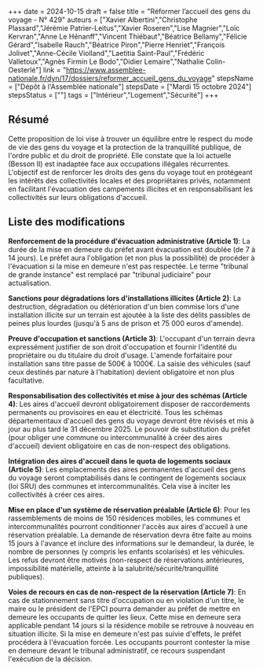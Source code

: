 +++
date = 2024-10-15
draft = false
title = "Réformer l’accueil des gens du voyage - N° 429"
auteurs = ["Xavier Albertini","Christophe Plassard","Jérémie Patrier-Leitus","Xavier Roseren","Lise Magnier","Loïc Kervran","Anne Le Hénanff","Vincent Thiébaut","Béatrice Bellamy","Félicie Gérard","Isabelle Rauch","Béatrice Piron","Pierre Henriet","François Jolivet","Anne-Cécile Violland","Laetitia Saint-Paul","Frédéric Valletoux","Agnès Firmin Le Bodo","Didier Lemaire","Nathalie Colin-Oesterlé"]
link = "https://www.assemblee-nationale.fr/dyn/17/dossiers/reformer_accueil_gens_du_voyage"
stepsName = ["Dépôt à l'Assemblée nationale"]
stepsDate = ["Mardi 15 octobre 2024"]
stepsStatus = [""]
tags = ["Intérieur","Logement","Sécurité"]
+++

## Résumé

Cette proposition de loi vise à trouver un équilibre entre le respect du mode de vie des gens du voyage et la protection de la tranquillité publique, de l'ordre public et du droit de propriété. Elle constate que la loi actuelle (Besson II) est inadaptée face aux occupations illégales récurrentes. L'objectif est de renforcer les droits des gens du voyage tout en protégeant les intérêts des collectivités locales et des propriétaires privés, notamment en facilitant l'évacuation des campements illicites et en responsabilisant les collectivités sur leurs obligations d'accueil.

## Liste des modifications

**Renforcement de la procédure d'évacuation administrative (Article 1)**: La durée de la mise en demeure du préfet avant évacuation est doublée (de 7 à 14 jours). Le préfet aura l'obligation (et non plus la possibilité) de procéder à l'évacuation si la mise en demeure n'est pas respectée. Le terme "tribunal de grande instance" est remplacé par "tribunal judiciaire" pour actualisation.

**Sanctions pour dégradations lors d'installations illicites (Article 2)**: La destruction, dégradation ou détérioration d'un bien commise lors d'une installation illicite sur un terrain est ajoutée à la liste des délits passibles de peines plus lourdes (jusqu'à 5 ans de prison et 75 000 euros d'amende).

**Preuve d'occupation et sanctions (Article 3)**: L'occupant d'un terrain devra expressément justifier de son droit d'occupation et fournir l'identité du propriétaire ou du titulaire du droit d'usage. L'amende forfaitaire pour installation sans titre passe de 500€ à 1000€. La saisie des véhicules (sauf ceux destinés par nature à l'habitation) devient obligatoire et non plus facultative.

**Responsabilisation des collectivités et mise à jour des schémas (Article 4)**: Les aires d'accueil devront obligatoirement disposer de raccordements permanents ou provisoires en eau et électricité. Tous les schémas départementaux d'accueil des gens du voyage devront être révisés et mis à jour au plus tard le 31 décembre 2025. Le pouvoir de substitution du préfet (pour obliger une commune ou intercommunalité à créer des aires d'accueil) devient obligatoire en cas de non-respect des obligations.

**Intégration des aires d'accueil dans le quota de logements sociaux (Article 5)**: Les emplacements des aires permanentes d'accueil des gens du voyage seront comptabilisés dans le contingent de logements sociaux (loi SRU) des communes et intercommunalités. Cela vise à inciter les collectivités à créer ces aires.

**Mise en place d'un système de réservation préalable (Article 6)**: Pour les rassemblements de moins de 150 résidences mobiles, les communes et intercommunalités pourront conditionner l'accès aux aires d'accueil à une réservation préalable. La demande de réservation devra être faite au moins 15 jours à l'avance et inclure des informations sur le demandeur, la durée, le nombre de personnes (y compris les enfants scolarisés) et les véhicules. Les refus devront être motivés (non-respect de réservations antérieures, impossibilité matérielle, atteinte à la salubrité/sécurité/tranquillité publiques).

**Voies de recours en cas de non-respect de la réservation (Article 7)**: En cas de stationnement sans titre d'occupation ou en violation d'un titre, le maire ou le président de l'EPCI pourra demander au préfet de mettre en demeure les occupants de quitter les lieux. Cette mise en demeure sera applicable pendant 14 jours si la résidence mobile se retrouve à nouveau en situation illicite. Si la mise en demeure n'est pas suivie d'effets, le préfet procédera à l'évacuation forcée. Les occupants pourront contester la mise en demeure devant le tribunal administratif, ce recours suspendant l'exécution de la décision.

